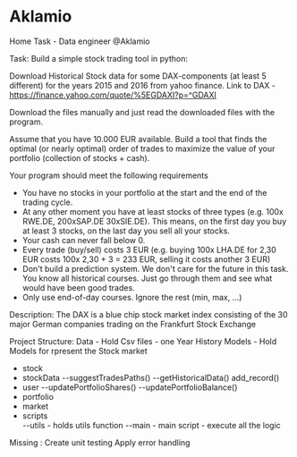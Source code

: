 # Aklamio
Home Task - Data engineer @Aklamio

Task: Build a simple stock trading tool in python:

Download Historical Stock data for some DAX-components (at least 5 different) for the years 2015 and 2016 from yahoo finance.
Link to DAX - https://finance.yahoo.com/quote/%5EGDAXI?p=^GDAXI

Download the files manually and just read the downloaded files with the program. 

Assume that you have 10.000 EUR available. 
  Build a tool that finds the optimal (or nearly optimal) order of trades to maximize the value of your portfolio (collection of stocks + cash).

Your program should meet the following requirements
- You have no stocks in your portfolio at the start and the end of the trading cycle.
- At any other moment you have at least stocks of three types (e.g. 100x RWE.DE, 200xSAP.DE 30xSIE.DE).
  This means, on the first day you buy at least 3 stocks, on the last day you sell all your stocks.
- Your cash can never fall below 0.
- Every trade (buy/sell) costs 3 EUR (e.g. buying 100x LHA.DE for 2,30 EUR costs 100x 2,30 + 3 = 233 EUR, selling it costs another 3 EUR)
- Don't build a prediction system. We don't care for the future in this task. You know all historical courses. Just go through them and see what would have been good trades.
- Only use end-of-day courses. Ignore the rest (min, max, ...)

Description:
The DAX is a blue chip stock market 
index consisting of the 30 major German companies trading on the Frankfurt Stock Exchange

Project Structure:
Data	- Hold Csv files - one Year History
Models	- Hold Models for rpresent the Stock market 
- stock
- stockData
--suggestTradesPaths()
--getHistoricalData()
add_record()
- user
--updatePortfolioShares()
--updatePortfolioBalance()
- portfolio
- market
- scripts  
--utils - holds  utils function
--main - main script - execute all the logic

Missing :
Create unit testing
Apply error handling

	